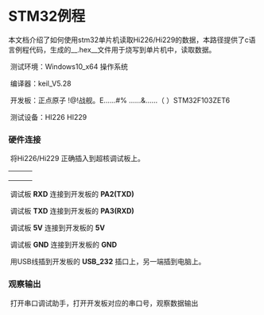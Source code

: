 # STM32例程

​	本文档介绍了如何使用stm32单片机读取Hi226/Hi229的数据，本路径提供了c语言例程代码，生成的__.hex__文件用于烧写到单片机中，读取数据。

​	测试环境：Windows10_x64 操作系统

​	编译器：keil_V5.28

​	开发板：正点原子 !@!战舰。E……#% ……&……（ ）STM32F103ZET6

​	测试设备：HI226	HI229

### 硬件连接

​	将Hi226/Hi229 正确插入到超核调试板上。

|      |      |      |
| ---- | ---- | ---- |
|      |      |      |
|      |      |      |
|      |      |      |

​	调试板 __RXD__ 连接到开发板的 __PA2(TXD)__

​	调试板 __TXD__ 连接到开发板的 __PA3(RXD)__

​	调试板 __5V__ 连接到开发板的 __5V__

​	调试板 __GND__ 连接到开发板的 __GND__

​	用USB线插到开发板的 __USB_232__ 插口上，另一端插到电脑上。

### 观察输出

​	打开串口调试助手，打开开发板对应的串口号，观察数据输出

